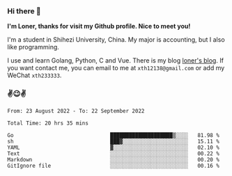 ### Hi there 👋️

**I'm Loner, thanks for visit my Github profile. Nice to meet you!**

I'm a student in Shihezi University, China. My major is accounting, but I also like programming.

I use and learn Golang, Python, C and Vue. There is my blog [loner's blog](https://www.loner1024.top).  If you want contact me, you can email to me at `xth12138@gmail.com` or add my WeChat `xth233333`.

### ✌️😉✌️

<!--START_SECTION:waka-->

```text
From: 23 August 2022 - To: 22 September 2022

Total Time: 20 hrs 35 mins

Go                               ████████████████████▒░░░░   81.98 %
sh                               ███▓░░░░░░░░░░░░░░░░░░░░░   15.11 %
YAML                             ▓░░░░░░░░░░░░░░░░░░░░░░░░   02.10 %
Text                             ░░░░░░░░░░░░░░░░░░░░░░░░░   00.22 %
Markdown                         ░░░░░░░░░░░░░░░░░░░░░░░░░   00.20 %
GitIgnore file                   ░░░░░░░░░░░░░░░░░░░░░░░░░   00.16 %
```

<!--END_SECTION:waka-->



